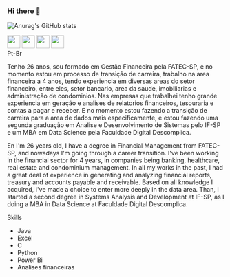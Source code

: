 ### Hi there 👋

![Anurag's GitHub stats](https://github-readme-stats.vercel.app/api?username=IgorMLOliveira&show_icons=true&theme=radical)
<div>  
 <img heigth="40" width="30"  src="https://cdn.jsdelivr.net/gh/devicons/devicon/icons/c/c-plain.svg" /> 

<img heigth="40" width="30" src="https://cdn.jsdelivr.net/gh/devicons/devicon/icons/java/java-original-wordmark.svg" />

<img heigth="40" width="30" src="https://cdn.jsdelivr.net/gh/devicons/devicon/icons/javascript/javascript-original.svg" />

<img heigth="40" width="30"  src="https://cdn.jsdelivr.net/gh/devicons/devicon/icons/python/python-original-wordmark.svg" />
</div>
<div>
  Pt-Br

Tenho 26 anos, sou formado em Gestão Financeira pela FATEC-SP, e no momento estou em processo de transição de carreira, trabalho na area financeira a 4 anos, tendo experiencia em diversas areas do setor financeiro, entre eles, setor bancario, area da saude, imobiliarias e administração de condominios. Nas empresas que trabalhei tenho grande experiencia em geração e analises de relatorios financeiros, tesouraria e contas a pagar e receber. E no momento estou fazendo a transição de carreira para a area de dados mais especificamente, e estou fazendo  uma segunda graduação em Analise e Desenvolvimento de Sistemas pelo IF-SP e um MBA em Data Science pela Faculdade Digital Descomplica.


En
I'm 26 years old, I have a degree in Financial Management from FATEC-SP, and nowadays I'm going through a career transition. 
I've been working in the financial sector for 4 years, in companies being banking, healthcare, real estate and condominium management. 
In all my works in the past, I had a great deal of experience in generating and analyzing financial reports, treasury and accounts payable and receivable. 
Based on all knowledge I acquired, I've made a choice to enter more deeply in the data area. Than, I started a second degree in  Systems Analysis and Development at IF-SP, as I doing a MBA in Data Science at Faculdade Digital Descomplica.

Skills
- Java
- Excel
- C
- Python
- Power Bi
- Analises financeiras
</div>






